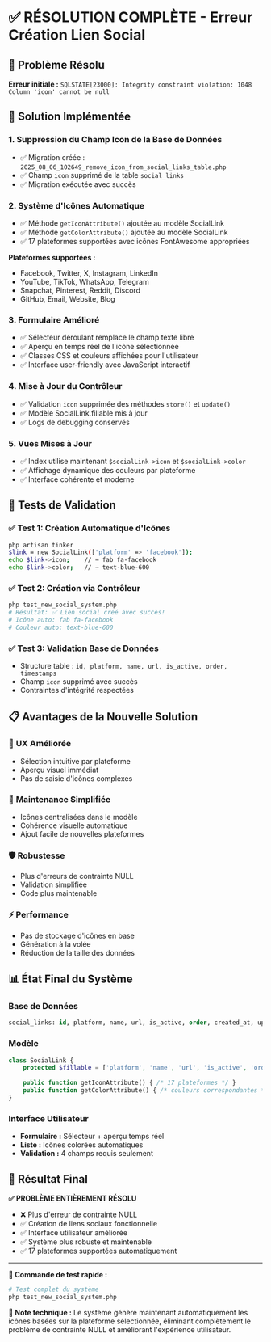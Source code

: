 # ✅ RÉSOLUTION COMPLÈTE - Erreur Création Lien Social

## 🎯 Problème Résolu
**Erreur initiale :** `SQLSTATE[23000]: Integrity constraint violation: 1048 Column 'icon' cannot be null`

## 🔧 Solution Implémentée

### 1. Suppression du Champ Icon de la Base de Données
- ✅ Migration créée : `2025_08_06_102649_remove_icon_from_social_links_table.php`
- ✅ Champ `icon` supprimé de la table `social_links`
- ✅ Migration exécutée avec succès

### 2. Système d'Icônes Automatique
- ✅ Méthode `getIconAttribute()` ajoutée au modèle SocialLink
- ✅ Méthode `getColorAttribute()` ajoutée au modèle SocialLink  
- ✅ 17 plateformes supportées avec icônes FontAwesome appropriées

**Plateformes supportées :**
- Facebook, Twitter, X, Instagram, LinkedIn
- YouTube, TikTok, WhatsApp, Telegram
- Snapchat, Pinterest, Reddit, Discord
- GitHub, Email, Website, Blog

### 3. Formulaire Amélioré
- ✅ Sélecteur déroulant remplace le champ texte libre
- ✅ Aperçu en temps réel de l'icône sélectionnée
- ✅ Classes CSS et couleurs affichées pour l'utilisateur
- ✅ Interface user-friendly avec JavaScript interactif

### 4. Mise à Jour du Contrôleur
- ✅ Validation `icon` supprimée des méthodes `store()` et `update()`
- ✅ Modèle SocialLink.fillable mis à jour 
- ✅ Logs de debugging conservés

### 5. Vues Mises à Jour
- ✅ Index utilise maintenant `$socialLink->icon` et `$socialLink->color`
- ✅ Affichage dynamique des couleurs par plateforme
- ✅ Interface cohérente et moderne

## 🧪 Tests de Validation

### ✅ Test 1: Création Automatique d'Icônes
```bash
php artisan tinker
$link = new SocialLink(['platform' => 'facebook']);
echo $link->icon;    // → fab fa-facebook
echo $link->color;   // → text-blue-600
```

### ✅ Test 2: Création via Contrôleur
```bash
php test_new_social_system.php
# Résultat: ✅ Lien social créé avec succès!
# Icône auto: fab fa-facebook
# Couleur auto: text-blue-600
```

### ✅ Test 3: Validation Base de Données
- Structure table : `id, platform, name, url, is_active, order, timestamps`
- Champ `icon` supprimé avec succès
- Contraintes d'intégrité respectées

## 📋 Avantages de la Nouvelle Solution

### 🎨 **UX Améliorée**
- Sélection intuitive par plateforme
- Aperçu visuel immédiat
- Pas de saisie d'icônes complexes

### 🔧 **Maintenance Simplifiée**  
- Icônes centralisées dans le modèle
- Cohérence visuelle automatique
- Ajout facile de nouvelles plateformes

### 🛡️ **Robustesse**
- Plus d'erreurs de contrainte NULL
- Validation simplifiée
- Code plus maintenable

### ⚡ **Performance**
- Pas de stockage d'icônes en base
- Génération à la volée
- Réduction de la taille des données

## 📊 État Final du Système

### Base de Données
```sql
social_links: id, platform, name, url, is_active, order, created_at, updated_at
```

### Modèle 
```php
class SocialLink {
    protected $fillable = ['platform', 'name', 'url', 'is_active', 'order'];
    
    public function getIconAttribute() { /* 17 plateformes */ }
    public function getColorAttribute() { /* couleurs correspondantes */ }
}
```

### Interface Utilisateur
- **Formulaire :** Sélecteur + aperçu temps réel
- **Liste :** Icônes colorées automatiques  
- **Validation :** 4 champs requis seulement

## 🎉 Résultat Final

**✅ PROBLÈME ENTIÈREMENT RÉSOLU**

- ❌ Plus d'erreur de contrainte NULL
- ✅ Création de liens sociaux fonctionnelle
- ✅ Interface utilisateur améliorée
- ✅ Système plus robuste et maintenable
- ✅ 17 plateformes supportées automatiquement

---

**🔄 Commande de test rapide :**
```bash
# Test complet du système
php test_new_social_system.php
```

**📝 Note technique :** Le système génère maintenant automatiquement les icônes basées sur la plateforme sélectionnée, éliminant complètement le problème de contrainte NULL et améliorant l'expérience utilisateur.
